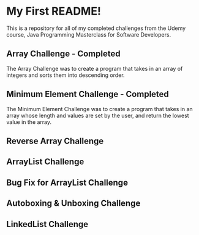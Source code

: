 # My First README!

This is a repository for all of my completed challenges from the Udemy course, Java Programming Masterclass for Software Developers.

## Array Challenge - Completed

The Array Challenge was to create a program that takes in an array of integers and sorts them into descending order.

## Minimum Element Challenge - Completed

The Minimum Element Challenge was to create a program that takes in an array whose length and values are set by the user, and return the lowest value in the array.

## Reverse Array Challenge

## ArrayList Challenge

## Bug Fix for ArrayList Challenge 

## Autoboxing & Unboxing Challenge

## LinkedList Challenge
